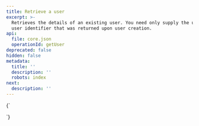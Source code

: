 ```yaml
---
title: Retrieve a user
excerpt: >-
  Retrieves the details of an existing user. You need only supply the unique
  user identifier that was returned upon user creation.
api:
  file: core.json
  operationId: getUser
deprecated: false
hidden: false
metadata:
  title: ''
  description: ''
  robots: index
next:
  description: ''
---
```

<HTMLBlock>{`
<script src="https://code.jquery.com/jquery-3.5.0.js"></script>
<script>
  setTimeout(() => {    
    const toolTip =  "<p class='toolTip'>&#8505;&#65039; &nbsp; Populate your request using the input fields provided</p>";
    $(toolTip).insertAfter($('.rm-PlaygroundRequest'));
	}, 100)
</script>
`}</HTMLBlock>
